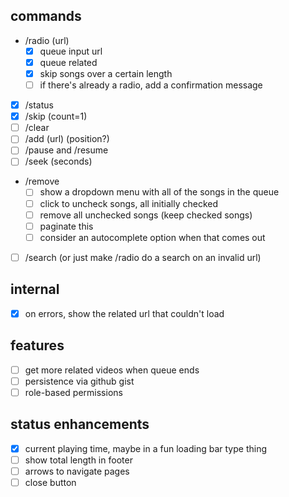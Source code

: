 ## commands

- /radio (url)
  - [x] queue input url
  - [x] queue related
  - [x] skip songs over a certain length
  - [ ] if there's already a radio, add a confirmation message
- [x] /status
- [x] /skip (count=1)
- [ ] /clear
- [ ] /add (url) (position?)
- [ ] /pause and /resume
- [ ] /seek (seconds)
- /remove
  - [ ] show a dropdown menu with all of the songs in the queue
  - [ ] click to uncheck songs, all initially checked
  - [ ] remove all unchecked songs (keep checked songs)
  - [ ] paginate this
  - [ ] consider an autocomplete option when that comes out
- [ ] /search (or just make /radio do a search on an invalid url)

## internal

- [x] on errors, show the related url that couldn't load

## features

- [ ] get more related videos when queue ends
- [ ] persistence via github gist
- [ ] role-based permissions

## status enhancements

- [x] current playing time, maybe in a fun loading bar type thing
- [ ] show total length in footer
- [ ] arrows to navigate pages
- [ ] close button

